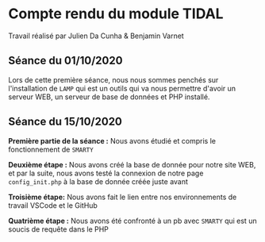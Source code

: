 # Compte rendu du module TIDAL
Travail réalisé par Julien Da Cunha & Benjamin Varnet <br/>

## Séance du 01/10/2020

Lors de cette première séance, nous nous sommes penchés sur l'installation de `LAMP` qui est un outils qui va nous permettre d'avoir un serveur WEB, un serveur de base de données et PHP installé. </br>

## Séance du 15/10/2020

**Première partie de la séance :** Nous avons étudié et compris le fonctionnement de `SMARTY` <br/>

**Deuxième étape :** Nous avons créé la base de donnée pour notre site WEB, et par la suite, nous avons testé la connexion de notre page `config_init.php` à la base de donnée créée juste avant </br>

**Troisième étape:** Nous avons fait le lien entre nos environnements de travail VSCode et le GitHub <br/>

**Quatrième étape :** Nous avons été confronté à un pb avec `SMARTY` qui est un soucis de requête dans le PHP <br/>
